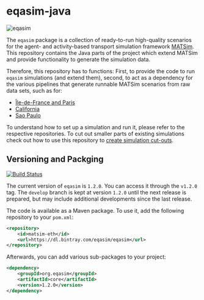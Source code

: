 # eqasim-java

![eqasim](docs/top.png "eqasim")

The `eqasim` package is a collection of ready-to-run high-quality scenarios
for the agent- and activity-based transport simulation framework [MATSim](https://matsim.org/).
This repository contains the Java parts of the project which extend MATSim and
provide functionality to generate the simulation data.

Therefore, this repository has to functions: First, to provide the code to run
`eqasim` simulations (and extend them), second, to act as a dependency for the
various pipelines that generate runnable MATSim scenarios from raw data sets,
such as for:

- [Île-de-France and Paris](https://github.com/eqasim-org/ile-de-france)
- [California](https://github.com/eqasim-org/california)
- [Sao Paulo](https://github.com/eqasim-org/california)

To understand how to set up a simulation and run it, please refer to the
respective repositories. To cut out smaller parts of existing simulations
check out how to use this repository to [create simulation cut-outs](docs/cutting.md).

## Versioning and Packging

[![Build Status](https://travis-ci.com/eqasim-org/eqasim-java.svg?branch=develop)](https://travis-ci.com/eqasim-org/eqasim-java)

The current version of `eqasim` is `1.2.0`. You can access it through the `v1.2.0` tag. The
`develop` branch is kept at version `1.2.0` until the next release is prepared,
but may include additional developments since the last release.

The code is available as a Maven package. To use it, add the following repository
to your `pom.xml`:

```xml
<repository>
    <id>matsim-eth</id>
    <url>https://dl.bintray.com/eqasim/eqasim</url>
</repository>
```

Afterwards, you can add various sub-packages to your project:

```xml
<dependency>
    <groupId>org.eqasim</groupId>
    <artifactId>core</artifactId>
    <version>1.2.0</version>
</dependency>
```
